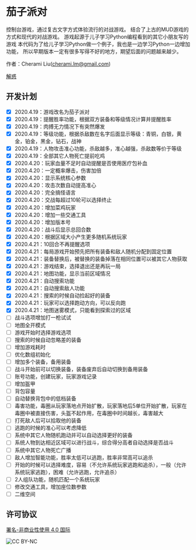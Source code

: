 # 茄子派对
控制台游戏，通过复古文字方式体验流行的对战游戏。
结合了上古的MUD游戏的方式和现代的对战游戏。
游戏起源于儿子学习Python编程看到的其它小朋友写的游戏
本代码为了给儿子学习Python做一个例子，我也是一边学习Python一边增加功能，
所以早期版本一定有很多写得不好的地方，期望后面的问题越来越少。

作者：Cherami Liu(cherami.lm@gmail.com)

[解惑](http://www.jiehoo.com)


## 开发计划
- [x] 2020.4.19：游戏改名为茄子派对
- [x] 2020.4.19：提醒胜率功能，根据双方装备和等级情况计算并提醒胜率
- [x] 2020.4.19：肉搏无力情况下有突然爆发
- [x] 2020.4.19：等级功能，根据杀敌数在名字后面显示等级：青铜，白银，黄金，铂金，黑金，钻石，战神
- [x] 2020.4.19：人物攻击准心功能，杀敌越多，准心越强，杀敌数等价于等级
- [x] 2020.4.19：全部其它人物死亡提前吃鸡
- [x] 2020.4.20：玩家血量不足时自动提醒是否使用医疗包补血
- [x] 2020.4.20：一定概率爆击，伤害加倍
- [x] 2020.4.20：显示系统核心参数
- [x] 2020.4.20：攻击次数自动提高准心
- [x] 2020.4.20：完全搞怪语言
- [x] 2020.4.20：交战每超过10轮可以选择终止
- [x] 2020.4.20：增加菜鸡玩家
- [x] 2020.4.20：增加一些交通工具
- [x] 2020.4.20：增加版本号
- [x] 2020.4.20：战斗后显示总回合数
- [x] 2020.4.20：根据区域大小产生更多随机系统玩家
- [x] 2020.4.21：10回合不再提醒选项
- [x] 2020.4.21：每局游戏开始预先把所有装备和敌人随机分配到固定位置
- [x] 2020.4.21：装备替换后，被替换的装备掉落在相同位置可以被其它人物获取
- [x] 2020.4.21：游戏结束，选择退出还是再玩一局
- [x] 2020.4.21：地图功能，显示当前区域情况
- [x] 2020.4.21：自动搜索功能
- [x] 2020.4.21：自动搜索敌人功能
- [x] 2020.4.21：搜索的时候自动捡起好的装备
- [x] 2020.4.21：玩家可以选择跑动方向，可以反向跑
- [x] 2020.4.21：地图迷雾模式，只能看到探索过的区域
- [ ] 战斗选项增加打一枪试试
- [ ] 地图全开模式
- [ ] 游戏开始时选择游戏选项
- [ ] 搜索的时候自动忽略差的装备
- [ ] 增加游戏耗时
- [ ] 优化数组初始化
- [ ] 增加多个装备，备用装备
- [ ] 战斗开始前可以切换装备，装备废弃后自动切换到备用装备
- [ ] 账号功能，创建玩家，玩家游戏记录
- [ ] 增加盔甲
- [ ] 背包容量
- [ ] 自动替换背包中的低档装备
- [ ] 毒害功能，毒圈从玩家落地点开始扩散，玩家落地后5单位开始扩散，玩家在毒圈中被直接伤害，头盔不起作用，在毒圈中时间越长，毒害越大
- [ ] 打死敌人后可以拾取他的装备
- [ ] 逃跑的时候的准心可以考虑降低
- [ ] 系统中其它人物随机跑动并可以自动选择更好的装备
- [ ] 系统人物到达相近区域可以进行战斗，综合得分高者自动选择是否战斗
- [ ] 系统中其它人物死亡广播
- [ ] 敌人增加智能功能，胜率太低可以逃跑，胜率非常高可以追杀
- [ ] 开始的时候可以选择难度，容易（不允许系统玩家逃跑和追杀），一般（允许系统玩家逃跑），困难（允许逃跑，允许追杀）
- [ ] 2人组队功能，随机匹配一个系统玩家
- [ ] 修改交通工具，增加座位数参数
- [ ] 二维空间

## 许可协议
[署名-非商业性使用 4.0 国际](https://creativecommons.org/licenses/by-nc/4.0/)

![CC BY-NC](https://mirrors.creativecommons.org/presskit/buttons/88x31/png/by-nc.png)
